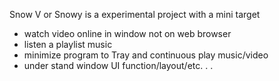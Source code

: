 Snow V or Snowy is a experimental project with a mini target
- watch video online in window not on web browser
- listen a playlist music
- minimize program to Tray and continuous play music/video
- under stand window UI function/layout/etc. . .

